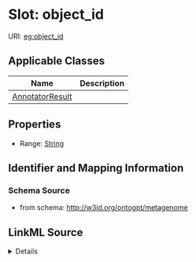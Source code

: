 # Slot: object_id

URI: [eg:object_id](http://w3id.org/ontogpt/environmental-metagenome/object_id)



<!-- no inheritance hierarchy -->




## Applicable Classes

| Name | Description |
| --- | --- |
[AnnotatorResult](AnnotatorResult.md) | 






## Properties

* Range: [String](String.md)







## Identifier and Mapping Information







### Schema Source


* from schema: http://w3id.org/ontogpt/metagenome




## LinkML Source

<details>
```yaml
name: object_id
from_schema: http://w3id.org/ontogpt/metagenome
rank: 1000
alias: object_id
owner: AnnotatorResult
domain_of:
- AnnotatorResult
range: string

```
</details>